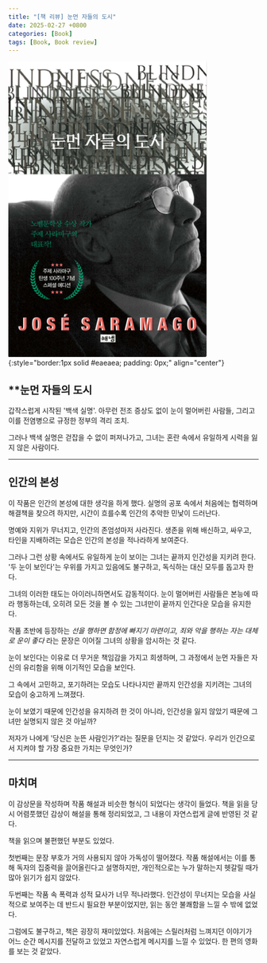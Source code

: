 ```yaml
---
title: "[책 리뷰] 눈먼 자들의 도시"
date: 2025-02-27 +0800
categories: [Book]
tags: [Book, Book review]
---
```


![Desktop View](/assets/img/Book/book8.png){:style="border:1px solid #eaeaea; padding: 0px;" align="center"}


## **눈먼 자들의 도시

갑작스럽게 시작된 '백색 실명'. 아무런 전조 증상도 없이 눈이 멀어버린 사람들, 그리고 이를 전염병으로 규정한 정부의 격리 조치. 

그러나 백색 실명은 걷잡을 수 없이 퍼져나가고, 그녀는 혼란 속에서 유일하게 시력을 잃지 않은 사람이다.

---

## **인간의 본성**

이 작품은 인간의 본성에 대한 생각을 하게 했다. 실명의 공포 속에서 처음에는 협력하며 해결책을 찾으려 하지만, 시간이 흐를수록 인간의 추악한 민낯이 드러난다. 

명예와 지위가 무너지고, 인간의 존엄성마저 사라진다. 생존을 위해 배신하고, 싸우고, 타인을 지배하려는 모습은 인간의 본성을 적나라하게 보여준다.

그러나 그런 상황 속에서도 유일하게 눈이 보이는 그녀는 끝까지 인간성을 지키려 한다. '두 눈이 보인다'는 우위를 가지고 있음에도 불구하고, 독식하는 대신 모두를 돕고자 한다. 

그녀의 이러한 태도는 아이러니하면서도 감동적이다. 눈이 멀어버린 사람들은 본능에 따라 행동하는데, 오히려 모든 것을 볼 수 있는 그녀만이 끝까지 인간다운 모습을 유지한다.

작품 초반에 등장하는 *선을 행하면 함정에 빠지기 마련이고, 죄와 악을 행하는 자는 대체로 운이 좋다* 라는 문장은 이어질 그녀의 상황을 암시하는 것 같다. 

눈이 보인다는 이유로 더 무거운 책임감을 가지고 희생하며, 그 과정에서 눈먼 자들은 자신의 유리함을 위해 이기적인 모습을 보인다. 

그 속에서 고민하고, 포기하려는 모습도 나타나지만 끝까지 인간성을 지키려는 그녀의 모습이 숭고하게 느껴졌다.

눈이 보였기 때문에 인간성을 유지하려 한 것이 아니라, 인간성을 잃지 않았기 때문에 그녀만 실명되지 않은 것 아닐까? 

저자가 나에게 '당신은 눈뜬 사람인가?'라는 질문을 던지는 것 같았다. 우리가 인간으로서 지켜야 할 가장 중요한 가치는 무엇인가?

---

## **마치며**

이 감상문을 작성하며 작품 해설과 비슷한 형식이 되었다는 생각이 들었다. 책을 읽을 당시 어렴풋했던 감상이 해설을 통해 정리되었고, 그 내용이 자연스럽게 글에 반영된 것 같다.

책을 읽으며 불편했던 부분도 있었다. 

첫번째는 문장 부호가 거의 사용되지 않아 가독성이 떨어졌다. 작품 해설에서는 이를 통해 독자의 집중력을 끌어올린다고 설명하지만, 개인적으로는 누가 말하는지 헷갈릴 때가 많아 읽기가 쉽지 않았다. 

두번째는 작품 속 폭력과 성적 묘사가 너무 적나라했다. 인간성이 무너지는 모습을 사실적으로 보여주는 데 반드시 필요한 부분이었지만, 읽는 동안 불쾌함을 느낄 수 밖에 없었다. 

그럼에도 불구하고, 책은 굉장히 재미있었다. 처음에는 스릴러처럼 느껴지던 이야기가 어느 순간 메시지를 전달하고 있었고 자연스럽게 메시지를 느낄 수 있었다. 한 편의 영화를 보는 것 같았다.